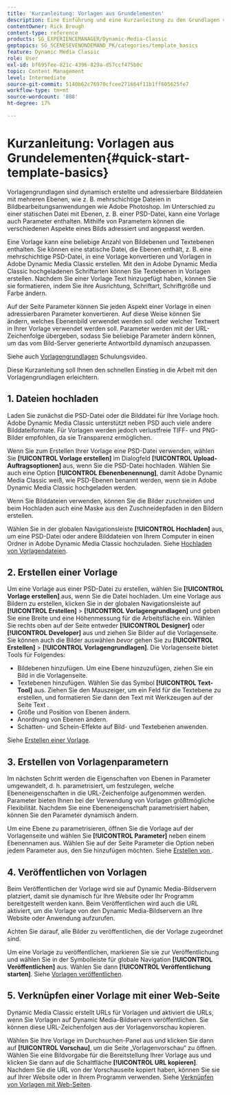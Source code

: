 ```yaml
---
title: 'Kurzanleitung: Vorlagen aus Grundelementen'
description: Eine Einführung und eine Kurzanleitung zu den Grundlagen von Vorlagen, die Ihnen den schnellen Einstieg in Adobe Dynamic Media Classic erleichtern.
contentOwner: Rick Brough
content-type: reference
products: SG_EXPERIENCEMANAGER/Dynamic-Media-Classic
geptopics: SG_SCENESEVENONDEMAND_PK/categories/template_basics
feature: Dynamic Media Classic
role: User
exl-id: bf695fee-821c-4396-829a-d57ccf475b0c
topic: Content Management
level: Intermediate
source-git-commit: 5140b62c76970cfcee271664f11b1ff605625fe7
workflow-type: tm+mt
source-wordcount: '808'
ht-degree: 17%

---
```


# Kurzanleitung: Vorlagen aus Grundelementen{#quick-start-template-basics}

Vorlagengrundlagen sind dynamisch erstellte und adressierbare Bilddateien mit mehreren Ebenen, wie z. B. mehrschichtige Dateien in Bildbearbeitungsanwendungen wie Adobe Photoshop. Im Unterschied zu einer statischen Datei mit Ebenen, z. B. einer PSD-Datei, kann eine Vorlage auch Parameter enthalten. Mithilfe von Parametern können die verschiedenen Aspekte eines Bilds adressiert und angepasst werden.

Eine Vorlage kann eine beliebige Anzahl von Bildebenen und Textebenen enthalten. Sie können eine statische Datei, die Ebenen enthält, z. B. eine mehrschichtige PSD-Datei, in eine Vorlage konvertieren und Vorlagen in Adobe Dynamic Media Classic erstellen. Mit den in Adobe Dynamic Media Classic hochgeladenen Schriftarten können Sie Textebenen in Vorlagen erstellen. Nachdem Sie einer Vorlage Text hinzugefügt haben, können Sie sie formatieren, indem Sie ihre Ausrichtung, Schriftart, Schriftgröße und Farbe ändern.

Auf der Seite Parameter können Sie jeden Aspekt einer Vorlage in einen adressierbaren Parameter konvertieren. Auf diese Weise können Sie ändern, welches Ebenenbild verwendet werden soll oder welcher Textwert in Ihrer Vorlage verwendet werden soll. Parameter werden mit der URL-Zeichenfolge übergeben, sodass Sie beliebige Parameter ändern können, um das vom Bild-Server generierte Antwortbild dynamisch anzupassen.

Siehe auch [Vorlagengrundlagen](https://s7d5.scene7.com/s7viewers/html5/VideoViewer.html?videoserverurl=https://s7d5.scene7.com/is/content/&emailurl=https://s7d5.scene7.com/s7/emailFriend&serverUrl=https://s7d5.scene7.com/is/image/&config=Scene7SharedAssets/Universal_HTML5_Video&contenturl=https://s7d5.scene7.com/skins/&asset=S7tutorials/553_Template%20Basics_converted%20renamed_Dynamic%20Banners-AVS) Schulungsvideo.

Diese Kurzanleitung soll Ihnen den schnellen Einstieg in die Arbeit mit den Vorlagengrundlagen erleichtern.

## &#x200B;1. Dateien hochladen

Laden Sie zunächst die PSD-Datei oder die Bilddatei für Ihre Vorlage hoch. Adobe Dynamic Media Classic unterstützt neben PSD auch viele andere Bilddateiformate. Für Vorlagen werden jedoch verlustfreie TIFF- und PNG-Bilder empfohlen, da sie Transparenz ermöglichen.

Wenn Sie zum Erstellen Ihrer Vorlage eine PSD-Datei verwenden, wählen Sie **[!UICONTROL Vorlage erstellen]** im Dialogfeld **[!UICONTROL Upload-Auftragsoptionen]** aus, wenn Sie die PSD-Datei hochladen. Wählen Sie auch eine Option **[!UICONTROL Ebenenbenennung]**, damit Adobe Dynamic Media Classic weiß, wie PSD-Ebenen benannt werden, wenn sie in Adobe Dynamic Media Classic hochgeladen werden.

Wenn Sie Bilddateien verwenden, können Sie die Bilder zuschneiden und beim Hochladen auch eine Maske aus den Zuschneidepfaden in den Bildern erstellen.

Wählen Sie in der globalen Navigationsleiste **[!UICONTROL Hochladen]** aus, um eine PSD-Datei oder andere Bilddateien von Ihrem Computer in einen Ordner in Adobe Dynamic Media Classic hochzuladen. Siehe [Hochladen von Vorlagendateien](uploading-template-files.md#uploading_template_files).

## &#x200B;2. Erstellen einer Vorlage

Um eine Vorlage aus einer PSD-Datei zu erstellen, wählen Sie **[!UICONTROL Vorlage erstellen]** aus, wenn Sie die Datei hochladen. Um eine Vorlage aus Bildern zu erstellen, klicken Sie in der globalen Navigationsleiste auf **[!UICONTROL Erstellen]** > **[!UICONTROL Vorlagengrundlagen]** und geben Sie eine Breite und eine Höhenmessung für die Arbeitsfläche ein. Wählen Sie rechts oben auf der Seite entweder **[!UICONTROL Designer]** oder **[!UICONTROL Developer]** aus und ziehen Sie Bilder auf die Vorlagenseite. Sie können auch die Bilder auswählen *bevor* gehen Sie zu **[!UICONTROL Erstellen]** > **[!UICONTROL Vorlagengrundlagen]**. Die Vorlagenseite bietet Tools für Folgendes:

* Bildebenen hinzufügen. Um eine Ebene hinzuzufügen, ziehen Sie ein Bild in die Vorlagenseite.
* Textebenen hinzufügen. Wählen Sie das Symbol **[!UICONTROL Text-Tool]** aus. Ziehen Sie den Mauszeiger, um ein Feld für die Textebene zu erstellen, und formatieren Sie dann den Text mit Werkzeugen auf der Seite Text .
* Größe und Position von Ebenen ändern.
* Anordnung von Ebenen ändern.
* Schatten- und Schein-Effekte auf Bild- und Textebenen anwenden. 

Siehe [Erstellen einer Vorlage](creating-template.md#creating_a_template).

## &#x200B;3. Erstellen von Vorlagenparametern

Im nächsten Schritt werden die Eigenschaften von Ebenen in Parameter umgewandelt, d. h. parametrisiert, um festzulegen, welche Ebeneneigenschaften in die URL-Zeichenfolge aufgenommen werden. Parameter bieten Ihnen bei der Verwendung von Vorlagen größtmögliche Flexibilität. Nachdem Sie eine Ebeneneigenschaft parametrisiert haben, können Sie den Parameter dynamisch ändern.

Um eine Ebene zu parametrisieren, öffnen Sie die Vorlage auf der Vorlagenseite und wählen Sie **[!UICONTROL Parameter]** neben einem Ebenennamen aus. Wählen Sie auf der Seite Parameter die Option neben jedem Parameter aus, den Sie hinzufügen möchten. Siehe [Erstellen von &#x200B;](creating-template-parameters.md#creating_template_parameters).

## &#x200B;4. Veröffentlichen von Vorlagen

Beim Veröffentlichen der Vorlage wird sie auf Dynamic Media-Bildservern platziert, damit sie dynamisch für Ihre Website oder Ihr Programm bereitgestellt werden kann. Beim Veröffentlichen wird auch die URL aktiviert, um die Vorlage von den Dynamic Media-Bildservern an Ihre Website oder Anwendung aufzurufen.

Achten Sie darauf, alle Bilder zu veröffentlichen, die der Vorlage zugeordnet sind.

Um eine Vorlage zu veröffentlichen, markieren Sie sie zur Veröffentlichung und wählen Sie in der Symbolleiste für globale Navigation **[!UICONTROL Veröffentlichen]** aus. Wählen Sie dann **[!UICONTROL Veröffentlichung starten]**. Siehe [Vorlagen veröffentlichen](publishing-templates.md#publishing_templates).

## &#x200B;5. Verknüpfen einer Vorlage mit einer Web-Seite

Dynamic Media Classic erstellt URLs für Vorlagen und aktiviert die URLs, wenn Sie Vorlagen auf Dynamic Media-Bildservern veröffentlichen. Sie können diese URL-Zeichenfolgen aus der Vorlagenvorschau kopieren.

Wählen Sie Ihre Vorlage im Durchsuchen-Panel aus und klicken Sie dann auf **[!UICONTROL Vorschau]**, um die Seite „Vorlagenvorschau“ zu öffnen. Wählen Sie eine Bildvorgabe für die Bereitstellung Ihrer Vorlage aus und klicken Sie dann auf die Schaltfläche **[!UICONTROL URL kopieren]**. Nachdem Sie die URL von der Vorschauseite kopiert haben, können Sie sie auf Ihrer Website oder in Ihrem Programm verwenden. Siehe [Verknüpfen von Vorlagen mit Web-Seiten](linking-template-web-page.md#linking_a_template_to_a_web_page).
